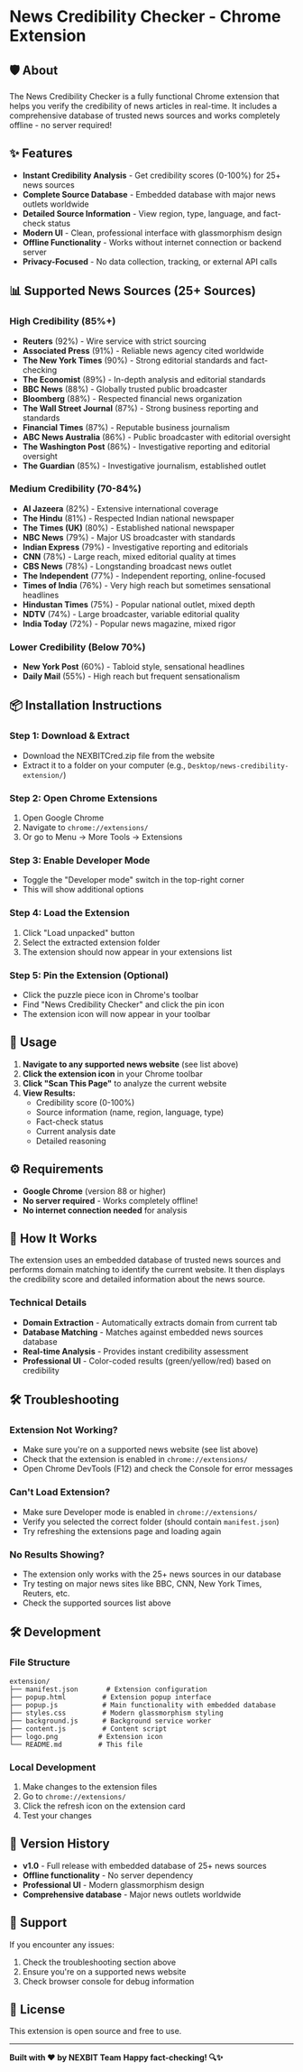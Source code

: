 # News Credibility Checker - Chrome Extension

## 🛡️ About
The News Credibility Checker is a fully functional Chrome extension that helps you verify the credibility of news articles in real-time. It includes a comprehensive database of trusted news sources and works completely offline - no server required!

## ✨ Features
- **Instant Credibility Analysis** - Get credibility scores (0-100%) for 25+ news sources
- **Complete Source Database** - Embedded database with major news outlets worldwide
- **Detailed Source Information** - View region, type, language, and fact-check status
- **Modern UI** - Clean, professional interface with glassmorphism design
- **Offline Functionality** - Works without internet connection or backend server
- **Privacy-Focused** - No data collection, tracking, or external API calls

## 📊 Supported News Sources (25+ Sources)

### High Credibility (85%+)
- **Reuters** (92%) - Wire service with strict sourcing
- **Associated Press** (91%) - Reliable news agency cited worldwide
- **The New York Times** (90%) - Strong editorial standards and fact-checking
- **The Economist** (89%) - In-depth analysis and editorial standards
- **BBC News** (88%) - Globally trusted public broadcaster
- **Bloomberg** (88%) - Respected financial news organization
- **The Wall Street Journal** (87%) - Strong business reporting and standards
- **Financial Times** (87%) - Reputable business journalism
- **ABC News Australia** (86%) - Public broadcaster with editorial oversight
- **The Washington Post** (86%) - Investigative reporting and editorial oversight
- **The Guardian** (85%) - Investigative journalism, established outlet

### Medium Credibility (70-84%)
- **Al Jazeera** (82%) - Extensive international coverage
- **The Hindu** (81%) - Respected Indian national newspaper
- **The Times (UK)** (80%) - Established national newspaper
- **NBC News** (79%) - Major US broadcaster with standards
- **Indian Express** (79%) - Investigative reporting and editorials
- **CNN** (78%) - Large reach, mixed editorial quality at times
- **CBS News** (78%) - Longstanding broadcast news outlet
- **The Independent** (77%) - Independent reporting, online-focused
- **Times of India** (76%) - Very high reach but sometimes sensational headlines
- **Hindustan Times** (75%) - Popular national outlet, mixed depth
- **NDTV** (74%) - Large broadcaster, variable editorial quality
- **India Today** (72%) - Popular news magazine, mixed rigor

### Lower Credibility (Below 70%)
- **New York Post** (60%) - Tabloid style, sensational headlines
- **Daily Mail** (55%) - High reach but frequent sensationalism

## 📦 Installation Instructions

### Step 1: Download & Extract
- Download the NEXBITCred.zip file from the website
- Extract it to a folder on your computer (e.g., `Desktop/news-credibility-extension/`)

### Step 2: Open Chrome Extensions
1. Open Google Chrome
2. Navigate to `chrome://extensions/`
3. Or go to Menu → More Tools → Extensions

### Step 3: Enable Developer Mode
- Toggle the "Developer mode" switch in the top-right corner
- This will show additional options

### Step 4: Load the Extension
1. Click "Load unpacked" button
2. Select the extracted extension folder
3. The extension should now appear in your extensions list

### Step 5: Pin the Extension (Optional)
- Click the puzzle piece icon in Chrome's toolbar
- Find "News Credibility Checker" and click the pin icon
- The extension icon will now appear in your toolbar

## 🚀 Usage

1. **Navigate to any supported news website** (see list above)
2. **Click the extension icon** in your Chrome toolbar
3. **Click "Scan This Page"** to analyze the current website
4. **View Results:**
   - Credibility score (0-100%)
   - Source information (name, region, language, type)
   - Fact-check status
   - Current analysis date
   - Detailed reasoning

## ⚙️ Requirements

- **Google Chrome** (version 88 or higher)
- **No server required** - Works completely offline!
- **No internet connection needed** for analysis

## 🔧 How It Works

The extension uses an embedded database of trusted news sources and performs domain matching to identify the current website. It then displays the credibility score and detailed information about the news source.

### Technical Details
- **Domain Extraction** - Automatically extracts domain from current tab
- **Database Matching** - Matches against embedded news sources database
- **Real-time Analysis** - Provides instant credibility assessment
- **Professional UI** - Color-coded results (green/yellow/red) based on credibility

## 🛠️ Troubleshooting

### Extension Not Working?
- Make sure you're on a supported news website (see list above)
- Check that the extension is enabled in `chrome://extensions/`
- Open Chrome DevTools (F12) and check the Console for error messages

### Can't Load Extension?
- Make sure Developer mode is enabled in `chrome://extensions/`
- Verify you selected the correct folder (should contain `manifest.json`)
- Try refreshing the extensions page and loading again

### No Results Showing?
- The extension only works with the 25+ news sources in our database
- Try testing on major news sites like BBC, CNN, New York Times, Reuters, etc.
- Check the supported sources list above

## 🛠️ Development

### File Structure
```
extension/
├── manifest.json       # Extension configuration
├── popup.html         # Extension popup interface
├── popup.js           # Main functionality with embedded database
├── styles.css         # Modern glassmorphism styling
├── background.js      # Background service worker
├── content.js         # Content script
├── logo.png          # Extension icon
└── README.md         # This file
```

### Local Development
1. Make changes to the extension files
2. Go to `chrome://extensions/`
3. Click the refresh icon on the extension card
4. Test your changes

## 📝 Version History

- **v1.0** - Full release with embedded database of 25+ news sources
- **Offline functionality** - No server dependency
- **Professional UI** - Modern glassmorphism design
- **Comprehensive database** - Major news outlets worldwide

## 🤝 Support

If you encounter any issues:
1. Check the troubleshooting section above
2. Ensure you're on a supported news website
3. Check browser console for debug information

## 📄 License

This extension is open source and free to use.

---

**Built with ❤️ by NEXBIT Team**
**Happy fact-checking! 🔍✨**